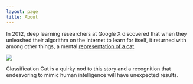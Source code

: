 ```yaml
---
layout: page
title: About
---
```


In 2012, deep learning researchers at Google X discovered that when they unleashed their algorithm on the internet to learn for itself, it returned with among other things, a mental [representation of a cat](http://www.nytimes.com/2012/06/26/technology/in-a-big-network-of-computers-evidence-of-machine-learning.html). 

![](https://static01.nyt.com/images/2012/06/26/business/CATS/CATS-jumbo.jpg)

Classification Cat is a quirky nod to this story and a recognition that endeavoring to mimic human intelligence will have unexpected results. 

